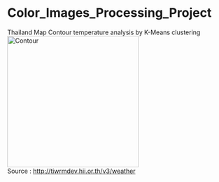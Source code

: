 # Color_Images_Processing_Project
Thailand Map Contour temperature analysis by K-Means clustering
<br>
<img src="http://tiwrmdev.hii.or.th/ContourImg/2021/10/07/hatempY2021M10D07T13.png" alt="Contour" height="300"/><br>Source : http://tiwrmdev.hii.or.th/v3/weather<br>
